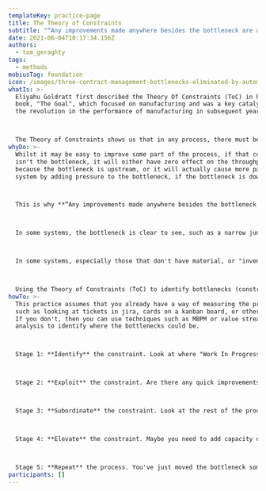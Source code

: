 ```yaml
---
templateKey: practice-page
title: The Theory of Constraints
subtitle: "“Any improvements made anywhere besides the bottleneck are an illusion.” "
date: 2021-06-04T10:17:34.156Z
authors:
  - tom_geraghty
tags:
  - methods
mobiusTag: foundation
icon: /images/three-contract-management-bottlenecks-eliminated-by-automation.png
whatIs: >-
  Eliyahu Goldratt first described the Theory Of Constraints (ToC) in his 1984
  book, "The Goal", which focused on manufacturing and was a key catalyst for
  the revolution in the performance of manufacturing in subsequent years.



  The Theory of Constraints shows us that in any process, there must be a single bottleneck that limits the total throughput of the process: in the same way that a chain has a weakest link, a process has a single slowest component.
whyDo: >-
  Whilst it may be easy to improve some part of the process, if that component
  isn't the bottleneck, it will either have zero effect on the throughput
  because the bottleneck is upstream, or it will actually cause more pain in the
  system by adding pressure to the bottleneck, if the bottleneck is downstream. 



  This is why **“Any improvements made anywhere besides the bottleneck are an illusion.”** 



  In some systems, the bottleneck is clear to see, such as a narrow junction on a busy street, or a bend in a garden hose. 



  In some systems, especially those that don't have material, or "inventory" flowing through them, the constraint can be more difficult to see. This includes many business or technology processes such as software and product development. 



  Using the Theory of Constraints (ToC) to identify bottlenecks (constraints) in a process enables teams and organisations to decide where to focus optimisation work. When the optimisation, elevation, or removal of the constraint is complete, the process begins again to find the next constraint (because there is always the next one).
howTo: >-
  This practice assumes that you already have a way of measuring the process -
  such as looking at tickets in jira, cards on a kanban board, or other tools.
  If you don't, then you can use techniques such as MBPM or value stream
  analysis to identify where the bottlenecks could be.



  Stage 1: **Identify** the constraint. Look at where "Work In Progress" (WIP) is piling up. 



  Stage 2: **Exploit** the constraint. Are there any quick improvements you can make to the throughput of this stage? This is essentially "making the most of what you have". Check to see if you've solved the constraint and moved the bottleneck somewhere else.



  Stage 3: **Subordinate** the constraint. Look at the rest of the process. Are other stages really aligned with this stage? Is there something another stage could do that could improve the flow through this stage? Maybe other stages could add a little more documentation, make a few tweaks to their process, or take on some of the work? Check to see if you've solved the constraint and moved the bottleneck somewhere else.



  Stage 4: **Elevate** the constraint. Maybe you need to add capacity or resources to the constraint? Can the constraint be increased in size or scale? Can you add more people, machines, or resources to it? Keep doing this until you've solved the constraint and moved the bottleneck somewhere else.



  Stage 5: **Repeat** the process. You've just moved the bottleneck somewhere else. Find out where that is, and start again. This is a continuous process and there will always be a bottleneck somewhere!
participants: []
---
```

